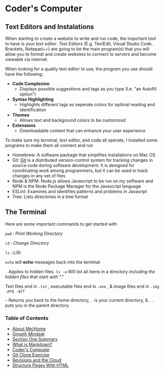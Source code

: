 # Coder's Computer


## Text Editors and Instalations
When starting to create a webstie to write and run code, the important tool to have is your _text editor_. _Text Editors_ (E.g. TextEdit, Visual Studio Code, Brackets, Notepad++) are going to be the main program(s) that you will allow you to format and create websites to connect to servers and become viewable via internet.

When looking for a quality text editor to use, the program you use should have the following:
+ __Code Complexion__
  + Displays possible suggestions and tags as you type (I.e. "an Autofill option")
+ __Syntax Highlighting__
  + Highlights different tags as seperate colors for optimal reading and identification
+ __Themes__
  + Allows text and background colors to be customized
+ __Extensions__
  + Downloadable content that can enhance your user experience
  
To make sure my terminal, text editor, and code all operate, I installed some programs to make them all connect and run
- Homebrew: A software package that simplifies installations on Mac OS
- Git: [Git](https://www.google.com/url?sa=t&rct=j&q=&esrc=s&source=web&cd=&cad=rja&uact=8&ved=2ahUKEwjI7fuEzeLqAhVPbc0KHWQiDNEQmhMwGnoECAwQAg&url=https%3A%2F%2Fen.wikipedia.org%2Fwiki%2FGit&usg=AOvVaw0mR6q4LmK3M4ft3iKkMUI3) is a distributed version-control system for tracking changes in source code during software development. It is designed for coordinating work among programmers, but it can be used to track changes in any set of files
- Node & NPM: Node.js allows Javascript to be run on my software and NPM is the Node Package Manager for the Javascript language
- ESLint: Examines and identifies patterns and problems in Javasript
- Tree: Lists directories in a tree format

  
## The Terminal 
Here are some important commands to get started with

`pwd` : _Print Working Directory_

`cd` : _Change Directory_

`ls` : _LiSt_

`echo` will **echo** messages back into the terminal

`.` Applies to hidden files. `ls -a` Will list all items in a directory _including the hidden files that start with "."_


Text files end in `.txt` , executable files end in `.exe` , &  image files end in `.img .png .gif`


`~` Returns you back to the home directory,
`.` is your current directory, &
`..` puts you in the parent directory.

### Table of Contents
- [About Me/Home](README.md)
- [Growth Mindset](GROWTH_MINDSET.md)
- [Section One Summary](/SectionOne.md)
- [What is Markdown?](/LEARNING_MARKDOWN.md)
- [Coder's Computer](CODERS_COMPUTER.md)
- [Git Clone Exercise](GIT_CLONE.md)
- [Revisions and the Cloud](REVISIONS_AND_THE_CLOUD.md)
- [Structure Pages With HTML](STRUCTURE_PAGES_WITH_HTML.md)
